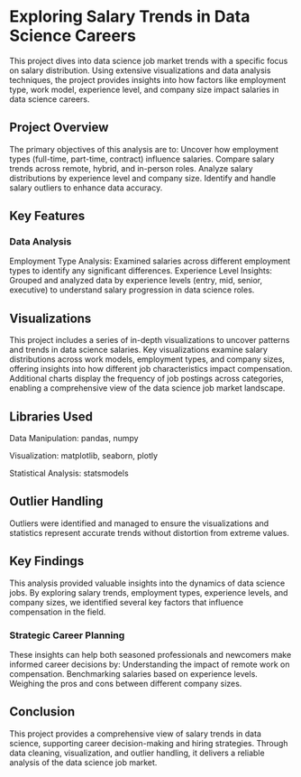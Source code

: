 # Exploring Salary Trends in Data Science Careers

This project dives into data science job market trends with a specific focus on salary distribution. Using extensive visualizations and data analysis techniques, the project provides insights into how factors like
employment type, work model, experience level, and company size impact salaries in data science careers.

## Project Overview
The primary objectives of this analysis are to:
Uncover how employment types (full-time, part-time, contract) influence salaries.
Compare salary trends across remote, hybrid, and in-person roles.
Analyze salary distributions by experience level and company size.
Identify and handle salary outliers to enhance data accuracy.

## Key Features
### Data Analysis
Employment Type Analysis: Examined salaries across different employment types to identify any significant differences.
Experience Level Insights: Grouped and analyzed data by experience levels (entry, mid, senior, executive) to understand salary progression in data science roles.

## Visualizations
This project includes a series of in-depth visualizations to uncover patterns and trends in data science salaries. Key visualizations examine salary distributions across work models, employment types, and company
sizes, offering insights into how different job characteristics impact compensation. Additional charts display the frequency of job postings across categories, enabling a comprehensive view of the data science job
market landscape.

## Libraries Used
Data Manipulation: pandas, numpy

Visualization: matplotlib, seaborn, plotly

Statistical Analysis: statsmodels

## Outlier Handling
Outliers were identified and managed to ensure the visualizations and statistics represent accurate trends without distortion from extreme values.

## Key Findings
This analysis provided valuable insights into the dynamics of data science jobs.
By exploring salary trends, employment types, experience levels, and company sizes, we identified several key factors that influence compensation in the field.

### Strategic Career Planning
These insights can help both seasoned professionals and newcomers make informed career decisions by:
Understanding the impact of remote work on compensation.
Benchmarking salaries based on experience levels.
Weighing the pros and cons between different company sizes.

## Conclusion
This project provides a comprehensive view of salary trends in data science, supporting career decision-making and hiring strategies. Through data cleaning, visualization, and outlier handling, it delivers
a reliable analysis of the data science job market.
